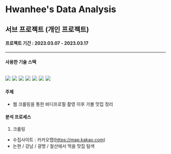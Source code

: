 # Hwanhee's Data Analysis

## 서브 프로젝트 (개인 프로젝트)

#### **프로젝트 기간** : 2023.03.07 - 2023.03.17

---
#### 사용한 기술 스택

<img src="https://img.shields.io/badge/Python-red?style=flat&logo=Python&logoColor=white"> <img src="https://img.shields.io/badge/MySQL-yellow?style=flat&logo=MySQL&logoColor=white"> <img src="https://img.shields.io/badge/Jupyter-blue?style=flat&logo=Jupyter&logoColor=white"> <img src="https://img.shields.io/badge/Selenuim-success?style=flat&logo=Selenium&logoColor=white"> <img src="https://img.shields.io/badge/pandas-yellowgreen?style=flat&logo=pandas&logoColor=white"> <img src="https://img.shields.io/badge/Folium-ff69b4?style=flat&logo=Folium&logoColor=white"> <img src="https://img.shields.io/badge/Visual Studio Code-blueviolet?style=flat&logo=Visual Studio Code&logoColor=white">
---

#### 주제
- 웹 크롤링을 통한 바디프로필 촬영 이후 가볼 맛집 정리 


#### 분석 프로세스 
 1. 크롤링
 - 수집사이트 : 카카오맵(https://map.kakao.com)
 - 논현 / 강남 / 광명 / 철산에서 먹을 맛집 탐색
